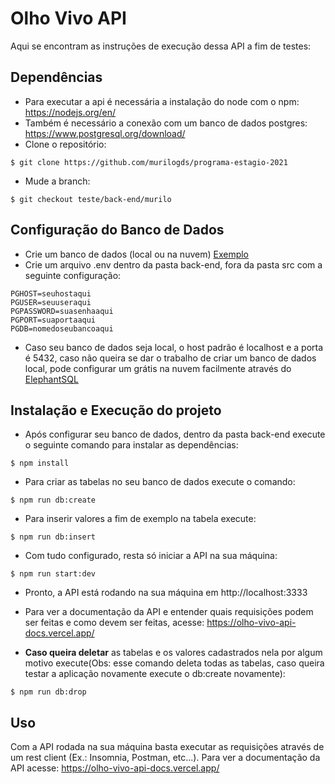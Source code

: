 # Olho Vivo API

Aqui se encontram as instruções de execução dessa API a fim de testes:

## Dependências

* Para executar a api é necessária a instalação do node com o npm: https://nodejs.org/en/
* Também é necessário a conexão com um banco de dados postgres: https://www.postgresql.org/download/
* Clone o repositório: 
```
$ git clone https://github.com/murilogds/programa-estagio-2021
```
* Mude a branch:
```
$ git checkout teste/back-end/murilo
```

## Configuração do Banco de Dados
* Crie um banco de dados (local ou na nuvem) [Exemplo](https://www.prisma.io/dataguide/postgresql/create-and-delete-databases-and-tables#create-a-new-database)
* Crie um arquivo .env dentro da pasta back-end, fora da pasta src com a seguinte configuração:
```
PGHOST=seuhostaqui
PGUSER=seuuseraqui
PGPASSWORD=suasenhaaqui
PGPORT=suaportaaqui
PGDB=nomedoseubancoaqui
```
* Caso seu banco de dados seja local, o host padrão é localhost e a porta é 5432, caso não queira se dar o trabalho de criar um banco de dados local, pode configurar um grátis na nuvem facilmente através do [ElephantSQL](https://www.elephantsql.com/)

## Instalação e Execução do projeto
* Após configurar seu banco de dados, dentro da pasta back-end execute o seguinte comando para instalar as dependências:
```
$ npm install
```
* Para criar as tabelas no seu banco de dados execute o comando:
```
$ npm run db:create
```
* Para inserir valores a fim de exemplo na tabela execute:
```
$ npm run db:insert
```
* Com tudo configurado, resta só iniciar a API na sua máquina:
```
$ npm run start:dev
```
* Pronto, a API está rodando na sua máquina em http://localhost:3333

* Para ver a documentação da API e entender quais requisições podem ser feitas e como devem ser feitas, acesse:
https://olho-vivo-api-docs.vercel.app/

* **Caso queira deletar** as tabelas e os valores cadastrados nela por algum motivo execute(Obs: esse comando deleta todas as tabelas, caso queira testar a aplicação novamente execute o db:create novamente):
```
$ npm run db:drop
```

## Uso
Com a API rodada na sua máquina basta executar as requisições através de um rest client (Ex.: Insomnia, Postman, etc...).
Para ver a documentação da API acesse: https://olho-vivo-api-docs.vercel.app/
